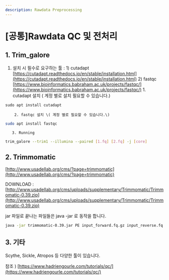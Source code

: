 ```yaml
---
description: Rawdata Preprocessing
---
```


# \[공통\]Rawdata QC 및 전처리

## 1. Trim\_galore

1. 설치 시 필수로 요구하는 툴 :  1\) cutadapt [https://cutadapt.readthedocs.io/en/stable/installation.html](https://cutadapt.readthedocs.io/en/stable/installation.html) 2\) fastqc  [https://www.bioinformatics.babraham.ac.uk/projects/fastqc/](https://www.bioinformatics.babraham.ac.uk/projects/fastqc/)  1. cutadapt 설치 \( 계정 별로 설치 필요할 수 있습니다.\)

```
sudo apt install cutadapt
```

        2. fastqc 설치 \( 계정 별로 필요할 수 있습니다.\)

```bash
sudo apt install fastqc
```

       3. Running

```bash
trim_galore --trim1 --illumina --paired [1.fq] [2.fq] -j [core]
```

## 2. Trimmomatic

[http://www.usadellab.org/cms/?page=trimmomatic](http://www.usadellab.org/cms/?page=trimmomatic)  
  
DOWNLOAD : [http://www.usadellab.org/cms/uploads/supplementary/Trimmomatic/Trimmomatic-0.39.zip](http://www.usadellab.org/cms/uploads/supplementary/Trimmomatic/Trimmomatic-0.39.zip)  
  
jar 파일로 끝나는 파일들은 java -jar 로 동작을 합니다. 

```bash
java -jar trimmomatic-0.39.jar PE input_forward.fq.gz input_reverse.fq.gz output_forward_paired.fq.gz output_forward_unpaired.fq.gz output_reverse_paired.fq.gz output_reverse_unpaired.fq.gz ILLUMINACLIP:TruSeq3-PE.fa:2:30:10:2:keepBothReads LEADING:3 TRAILING:3 MINLEN:36
```

## 3. 기타

Scythe, Sickle, Atropos 등 다양한 툴이 있습니다.

참조 \) [https://www.hadriengourle.com/tutorials/qc/](https://www.hadriengourle.com/tutorials/qc/) 









